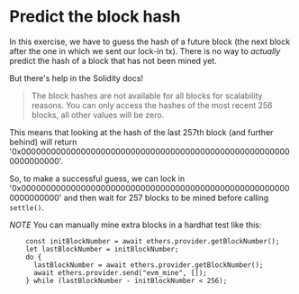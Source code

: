 # Predict the block hash

In this exercise, we have to guess the hash of a future block (the next block after the one in which we sent our lock-in tx). There is no way to *actually* predict the hash of a block that has not been mined yet.


But there's help in the Solidity docs!

> The block hashes are not available for all blocks for scalability reasons. You can only access the hashes of the most recent 256 blocks, all other values will be zero.


This means that looking at the hash of the last 257th block (and further behind) will return '0x0000000000000000000000000000000000000000000000000000000000000000'.


So, to make a successful guess, we can lock in '0x0000000000000000000000000000000000000000000000000000000000000000' and then wait for 257 blocks to be mined before calling `settle()`.

*NOTE* You can manually mine extra blocks in a hardhat test like this:

```JS
    const initBlockNumber = await ethers.provider.getBlockNumber();
    let lastBlockNumber = initBlockNumber;
    do {
      lastBlockNumber = await ethers.provider.getBlockNumber();
      await ethers.provider.send("evm_mine", []);
    } while (lastBlockNumber - initBlockNumber < 256);
```
